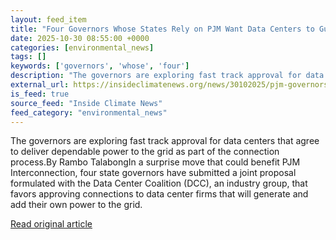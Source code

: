 ```yaml
---
layout: feed_item
title: "Four Governors Whose States Rely on PJM Want Data Centers to Guarantee Their Own Power"
date: 2025-10-30 08:55:00 +0000
categories: [environmental_news]
tags: []
keywords: ['governors', 'whose', 'four']
description: "The governors are exploring fast track approval for data centers that agree to deliver dependable power to the grid as part of the connection process"
external_url: https://insideclimatenews.org/news/30102025/pjm-governors-data-centers-power/
is_feed: true
source_feed: "Inside Climate News"
feed_category: "environmental_news"
---
```


The governors are exploring fast track approval for data centers that agree to deliver dependable power to the grid as part of the connection process.By Rambo TalabongIn a surprise move that could benefit PJM Interconnection, four state governors have submitted a joint proposal formulated with the Data Center Coalition (DCC), an industry group, that favors approving connections to data center firms that will generate and add their own power to the grid.&nbsp;

[Read original article](https://insideclimatenews.org/news/30102025/pjm-governors-data-centers-power/)
